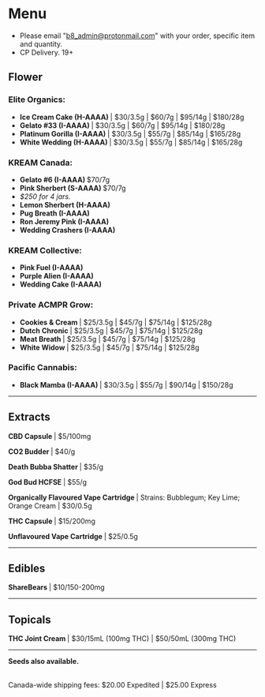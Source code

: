 # Menu

- Please email "b8_admin@protonmail.com" with your order, specific item and quantity.
- CP Delivery. 19+

## Flower
### Elite Organics:
- <b> Ice Cream Cake (H-AAAA) </b>  | $30/3.5g | $60/7g | $95/14g | $180/28g
- <b> Gelato #33 (I-AAAA) </b>  | $30/3.5g | $60/7g | $95/14g | $180/28g
- <b> Platinum Gorilla (I-AAAA) </b>  | $30/3.5g | $55/7g | $85/14g | $165/28g
- <b> White Wedding (H-AAAA) </b>  | $30/3.5g | $55/7g | $85/14g | $165/28g

### KREAM Canada:
- <b> Gelato #6 (I-AAAA) </b> $70/7g
- <b> Pink Sherbert (S-AAAA) </b> $70/7g
- <i> $250 for 4 jars. </i>
- <b> Lemon Sherbert (H-AAAA) </b> 
- <b> Pug Breath (I-AAAA) </b>
- <b> Ron Jeremy Pink (I-AAAA) </b> 
- <b> Wedding Crashers (I-AAAA) </b>

### KREAM Collective:
- <b> Pink Fuel (I-AAAA) </b>
- <b> Purple Alien (I-AAAA) </b>
- <b> Wedding Cake (I-AAAA) </b>

### Private ACMPR Grow:
- <b> Cookies & Cream </b> | $25/3.5g | $45/7g | $75/14g | $125/28g
- <b> Dutch Chronic </b> | $25/3.5g | $45/7g | $75/14g | $125/28g
- <b> Meat Breath </b> | $25/3.5g | $45/7g | $75/14g | $125/28g
- <b> White Widow </b> | $25/3.5g | $45/7g | $75/14g | $125/28g

### Pacific Cannabis:
- <b> Black Mamba (I-AAAA) </b>  | $30/3.5g | $55/7g | $90/14g | $150/28g

--------------------------------------------------------------------- 

## Extracts
<b> CBD Capsule </b> | $5/100mg
<p><b> CO2 Budder </b> | $40/g </p>
<p><b> Death Bubba Shatter </b> | $35/g </p>
<p><b> God Bud HCFSE </b> | $55/g </p>
<p><b> Organically Flavoured Vape Cartridge </b> | Strains: Bubblegum; Key Lime; Orange Cream | $30/0.5g </p>
<p><b> THC Capsule </b> | $15/200mg </p> 
<p><b> Unflavoured Vape Cartridge </b> | $25/0.5g </p>

--------------------------------------------------------------------- 

## Edibles
<b> ShareBears </b> | $10/150-200mg
  
--------------------------------------------------------------------- 

## Topicals
<b> THC Joint Cream </b> | $30/15mL (100mg THC) | $50/50mL (300mg THC)

--------------------------------------------------------------------- 

<b>Seeds also available.</b>

<br>
Canada-wide shipping fees:
$20.00 Expedited | $25.00 Express
